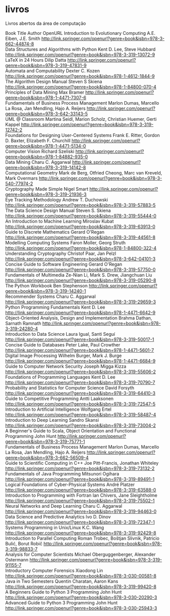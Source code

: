 # livros
Livros abertos da área de computação 

Book Title	Author	OpenURL
Introduction to Evolutionary Computing	A.E. Eiben, J.E. Smith	http://link.springer.com/openurl?genre=book&isbn=978-3-662-44874-8 <br>
Data Structures and Algorithms with Python	Kent D. Lee, Steve Hubbard	http://link.springer.com/openurl?genre=book&isbn=978-3-319-13072-9 <br>
LaTeX in 24 Hours	Dilip Datta	http://link.springer.com/openurl?genre=book&isbn=978-3-319-47831-9
<br>Automata and Computability	Dexter C. Kozen	http://link.springer.com/openurl?genre=book&isbn=978-1-4612-1844-9
<br>The Algorithm Design Manual	Steven S Skiena	http://link.springer.com/openurl?genre=book&isbn=978-1-84800-070-4
<br>Principles of Data Mining	Max Bramer	http://link.springer.com/openurl?genre=book&isbn=978-1-4471-7307-6
<br>Fundamentals of Business Process Management	Marlon Dumas, Marcello La Rosa, Jan Mendling, Hajo A. Reijers	http://link.springer.com/openurl?genre=book&isbn=978-3-642-33143-5
<br>UML @ Classroom	Martina Seidl, Marion Scholz, Christian Huemer, Gerti Kappel	http://link.springer.com/openurl?genre=book&isbn=978-3-319-12742-2
<br>Foundations for Designing User-Centered Systems	Frank E. Ritter, Gordon D. Baxter, Elizabeth F. Churchill	http://link.springer.com/openurl?genre=book&isbn=978-1-4471-5134-0
<br>Computer Vision	Richard Szeliski	http://link.springer.com/openurl?genre=book&isbn=978-1-84882-935-0
<br>Data Mining	Charu C. Aggarwal	http://link.springer.com/openurl?genre=book&isbn=978-3-319-14142-8
<br>Computational Geometry	Mark de Berg, Otfried Cheong, Marc van Kreveld, Mark Overmars	http://link.springer.com/openurl?genre=book&isbn=978-3-540-77974-2
<br>Cryptography Made Simple	Nigel Smart	http://link.springer.com/openurl?genre=book&isbn=978-3-319-21936-3
<br>Eye Tracking Methodology	Andrew T. Duchowski	http://link.springer.com/openurl?genre=book&isbn=978-3-319-57883-5
<br>The Data Science Design Manual	Steven S. Skiena	http://link.springer.com/openurl?genre=book&isbn=978-3-319-55444-0
<br>An Introduction to Machine Learning	Miroslav Kubat	http://link.springer.com/openurl?genre=book&isbn=978-3-319-63913-0
<br>Guide to Discrete Mathematics	Gerard O'Regan	http://link.springer.com/openurl?genre=book&isbn=978-3-319-44561-8
<br>Modelling Computing Systems	Faron Moller, Georg Struth	http://link.springer.com/openurl?genre=book&isbn=978-1-84800-322-4
<br>Understanding Cryptography	Christof Paar, Jan Pelzl	http://link.springer.com/openurl?genre=book&isbn=978-3-642-04101-3
<br>Concise Guide to Software Engineering	Gerard O'Regan	http://link.springer.com/openurl?genre=book&isbn=978-3-319-57750-0
<br>Fundamentals of Multimedia	Ze-Nian Li, Mark S. Drew, Jiangchuan Liu	http://link.springer.com/openurl?genre=book&isbn=978-3-319-05290-8
<br>The Python Workbook	Ben Stephenson	http://link.springer.com/openurl?genre=book&isbn=978-3-319-14240-1
<br>Recommender Systems	Charu C. Aggarwal	http://link.springer.com/openurl?genre=book&isbn=978-3-319-29659-3
<br>Python Programming Fundamentals	Kent D. Lee	http://link.springer.com/openurl?genre=book&isbn=978-1-4471-6642-9
<br>Object-Oriented Analysis, Design and Implementation	Brahma Dathan, Sarnath Ramnath	http://link.springer.com/openurl?genre=book&isbn=978-3-319-24280-4
<br>Introduction to Data Science	Laura Igual, Santi Seguí	http://link.springer.com/openurl?genre=book&isbn=978-3-319-50017-1
<br>Concise Guide to Databases	Peter Lake, Paul Crowther	http://link.springer.com/openurl?genre=book&isbn=978-1-4471-5601-7
<br>Digital Image Processing	Wilhelm Burger, Mark J. Burge	http://link.springer.com/openurl?genre=book&isbn=978-1-4471-6684-9
<br>Guide to Computer Network Security	Joseph Migga Kizza	http://link.springer.com/openurl?genre=book&isbn=978-3-319-55606-2
<br>Foundations of Programming Languages	Kent D. Lee	http://link.springer.com/openurl?genre=book&isbn=978-3-319-70790-7
<br>Probability and Statistics for Computer Science	David Forsyth	http://link.springer.com/openurl?genre=book&isbn=978-3-319-64410-3
<br>Guide to Competitive Programming	Antti Laaksonen	http://link.springer.com/openurl?genre=book&isbn=978-3-319-72547-5
<br>Introduction to Artificial Intelligence	Wolfgang Ertel	http://link.springer.com/openurl?genre=book&isbn=978-3-319-58487-4
<br>Introduction to Deep Learning	Sandro Skansi	http://link.springer.com/openurl?genre=book&isbn=978-3-319-73004-2
<br>A Beginner's Guide to Scala, Object Orientation and Functional Programming	John Hunt	http://link.springer.com/openurl?genre=book&isbn=978-3-319-75771-1
<br>Fundamentals of Business Process Management	Marlon Dumas, Marcello La Rosa, Jan Mendling, Hajo A. Reijers	http://link.springer.com/openurl?genre=book&isbn=978-3-662-56509-4
<br>Guide to Scientific Computing in C++	Joe Pitt-Francis, Jonathan Whiteley	http://link.springer.com/openurl?genre=book&isbn=978-3-319-73132-2
<br>Fundamentals of Java Programming	Mitsunori Ogihara	http://link.springer.com/openurl?genre=book&isbn=978-3-319-89491-1
<br>Logical Foundations of Cyber-Physical Systems	André Platzer	http://link.springer.com/openurl?genre=book&isbn=978-3-319-63588-0
<br>Introduction to Programming with Fortran	Ian Chivers, Jane Sleightholme	http://link.springer.com/openurl?genre=book&isbn=978-3-319-75502-1
<br>Neural Networks and Deep Learning	Charu C. Aggarwal	http://link.springer.com/openurl?genre=book&isbn=978-3-319-94463-0
<br>Data Science and Predictive Analytics	Ivo D. Dinov	http://link.springer.com/openurl?genre=book&isbn=978-3-319-72347-1
<br>Systems Programming in Unix/Linux	K.C. Wang	http://link.springer.com/openurl?genre=book&isbn=978-3-319-92429-8
<br>Introduction to Parallel Computing	Roman Trobec, Boštjan Slivnik, Patricio Bulić, Borut Robič	http://link.springer.com/openurl?genre=book&isbn=978-3-319-98833-7
<br>Analysis for Computer Scientists	Michael Oberguggenberger, Alexander Ostermann	http://link.springer.com/openurl?genre=book&isbn=978-3-319-91155-7
<br>Introductory Computer Forensics	Xiaodong Lin	http://link.springer.com/openurl?genre=book&isbn=978-3-030-00581-8
<br>Java in Two Semesters	Quentin Charatan, Aaron Kans	http://link.springer.com/openurl?genre=book&isbn=978-3-319-99420-8
<br>A Beginners Guide to Python 3 Programming	John Hunt	http://link.springer.com/openurl?genre=book&isbn=978-3-030-20290-3
<br>Advanced Guide to Python 3 Programming	John Hunt	http://link.springer.com/openurl?genre=book&isbn=978-3-030-25943-3

